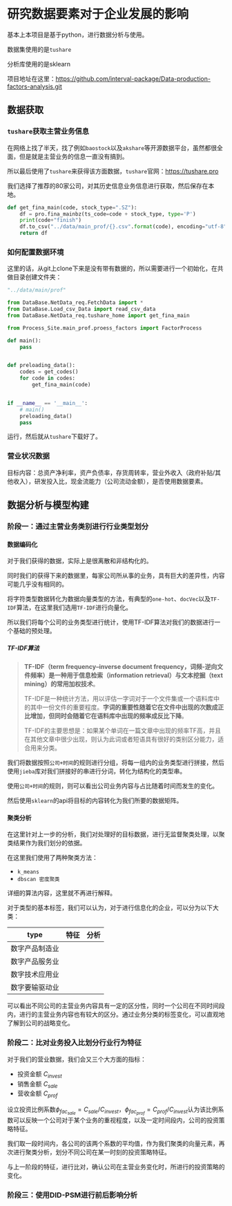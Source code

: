 # 研究数据要素对于企业发展的影响

基本上本项目是基于python，进行数据分析与使用。

数据集使用的是`tushare`

分析库使用的是sklearn

项目地址在这里：https://github.com/interval-package/Data-production-factors-analysis.git

## 数据获取

### `tushare`获取主营业务信息

在网络上找了半天，找了例如`baostock`以及`akshare`等开源数据平台，虽然都很全面，但是就是主营业务的信息一直没有搞到。

所以最后使用了`tushare`来获得该方面数据，`tushare`官网：https://tushare.pro

我们选择了推荐的80家公司，对其历史信息业务信息进行获取，然后保存在本地。

```python
def get_fina_main(code, stock_type=".SZ"):
    df = pro.fina_mainbz(ts_code=code + stock_type, type='P')
    print(code+"finish")
    df.to_csv("../data/main_prof/{}.csv".format(code), encoding="utf-8", index=False)
    return df
```

### 如何配置数据环境

这里的话，从git上clone下来是没有带有数据的，所以需要进行一个初始化，在共做目录创建文件夹：

```python
"../data/main/prof"

from DataBase.NetData_req.FetchData import *
from DataBase.Load_csv_Data import read_csv_data
from DataBase.NetData_req.tushare_home import get_fina_main

from Process_Site.main_prof.proess_factors import FactorProcess

def main():
    pass


def preloading_data():
    codes = get_codes()
    for code in codes:
        get_fina_main(code)


if __name__ == '__main__':
    # main()
    preloading_data()
    pass
```

运行，然后就从`tushare`下载好了。

### 营业状况数据

目标内容：总资产净利率，资产负债率，存货周转率，营业外收入（政府补贴/其他收入），研发投入比，现金流能力（公司流动金额），是否使用数据要素。

## 数据分析与模型构建

### 阶段一：通过主营业务类别进行行业类型划分

#### 数据编码化

对于我们获得的数据，实际上是很离散和非结构化的。

同时我们的获得下来的数据里，每家公司所从事的业务，具有巨大的差异性，内容可能几乎没有相同的。

将字符类型数据转化为数据向量类型的方法，有典型的`one-hot`、`docVec`以及`TF-IDF`算法，在这里我们选用`TF-IDF`进行向量化。

所以我们将每个公司的业务类型进行统计，使用TF-IDF算法对我们的数据进行一个基础的预处理。

##### TF-IDF算法

> **TF-IDF（term frequency–inverse document frequency，词频-逆向文件频率）**是一种用于信息检索（information retrieval）与文本挖掘（text mining）的常用**加权技术**。
>
> TF-IDF是一种统计方法，用以评估一字词对于一个文件集或一个语料库中的其中一份文件的重要程度。**字词的重要性随着它在文件中出现的次数成正比增加，但同时会随着它在语料库中出现的频率成反比下降**。
>
> TF-IDF的主要思想是：如果某个单词在一篇文章中出现的频率TF高，并且在其他文章中很少出现，则认为此词或者短语具有很好的类别区分能力，适合用来分类。

我们将数据按照`公司+时间`的规则进行分组，将每一组内的业务类型进行拼接，然后使用`jieba`库对我们拼接好的串进行分词，转化为结构化的类型串。

使用`公司+时间`的规则，则可以看出公司业务内容与占比随着时间而发生的变化。

然后使用`sklearn`的api将目标的内容转化为我们所要的数据矩阵。

#### 聚类分析

在这里针对上一步的分析，我们对处理好的目标数据，进行无监督聚类处理，以聚类结果作为我们划分的依据。

在这里我们使用了两种聚类方法：

- `k_means`
- `dbscan 密度聚类`

详细的算法内容，这里就不再进行解释。

对于类型的基本标签，我们可以认为，对于进行信息化的企业，可以分为以下大类：

| type           | 特征 | 分析 |
| -------------- | ---- | ---- |
| 数字产品制造业 |      |      |
| 数字产品服务业 |      |      |
| 数字技术应用业 |      |      |
| 数字要输驱动业 |      |      |

可以看出不同公司的主营业务内容具有一定的区分性，同时一个公司在不同时间段内，进行的主营业务内容也有较大的区分。通过业务分类的标签变化，可以直观地了解到公司的战略变化。

### 阶段二：比对业务投入比划分行业行为特征

对于我们的营业数据，我们会又三个大方面的指标：

- 投资金额 $C_{invest}$
- 销售金额 $C_{sale}$
- 营收金额 $C_{prof}$

设立投资比例系数${\phi}_{fac_{sale}} = C_{sale}/C_{invest}$，${\phi}_{fac_{prof}} = C_{prof}/C_{invest}$认为该比例系数可以反映一个公司对于某个业务的重视程度，以及一定时间段内，公司的投资策略特征。

我们取一段时间内，各公司的该两个系数的平均值，作为我们聚类的向量元素，再次进行聚类分析，划分不同公司在某一时刻的投资策略特征。

与上一阶段的特征，进行比对，确认公司在主营业务变化时，所进行的投资策略的变化。

### 阶段三：使用DID-PSM进行前后影响分析



